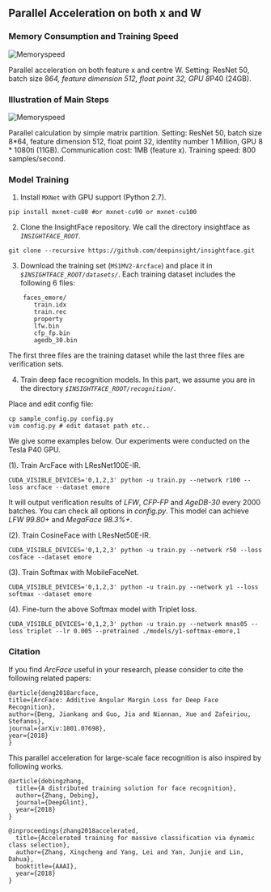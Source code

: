 ## Parallel Acceleration on both x and W

### Memory Consumption and Training Speed

![Memoryspeed](https://github.com/deepinsight/insightface/blob/master/recognition/memoryspeed.png)

Parallel acceleration on both feature x and centre W. Setting: ResNet 50, batch size 8*64, feature dimension 512, float point 32, GPU 8*P40 (24GB).

### Illustration of Main Steps

![Memoryspeed](https://github.com/deepinsight/insightface/blob/master/recognition/mainsteps.png)

Parallel calculation by simple matrix partition. Setting: ResNet 50, batch size 8*64, feature dimension 512, float point 32, identity number 1 Million, GPU 8 * 1080ti (11GB). Communication cost: 1MB (feature x). Training speed: 800 samples/second.

### Model Training

1. Install `MXNet` with GPU support (Python 2.7).

```
pip install mxnet-cu80 #or mxnet-cu90 or mxnet-cu100
```

2. Clone the InsightFace repository. We call the directory insightface as *`INSIGHTFACE_ROOT`*.

```
git clone --recursive https://github.com/deepinsight/insightface.git
```

3. Download the training set (`MS1MV2-Arcface`) and place it in *`$INSIGHTFACE_ROOT/datasets/`*. Each training dataset includes the following 6 files:

```Shell
    faces_emore/
       train.idx
       train.rec
       property
       lfw.bin
       cfp_fp.bin
       agedb_30.bin
```

The first three files are the training dataset while the last three files are verification sets.

4. Train deep face recognition models.
In this part, we assume you are in the directory *`$INSIGHTFACE_ROOT/recognition/`*.

Place and edit config file:
```Shell
cp sample_config.py config.py
vim config.py # edit dataset path etc..
```

We give some examples below. Our experiments were conducted on the Tesla P40 GPU.

(1). Train ArcFace with LResNet100E-IR.

```Shell
CUDA_VISIBLE_DEVICES='0,1,2,3' python -u train.py --network r100 --loss arcface --dataset emore
```
It will output verification results of *LFW*, *CFP-FP* and *AgeDB-30* every 2000 batches. You can check all options in *config.py*.
This model can achieve *LFW 99.80+* and *MegaFace 98.3%+*.

(2). Train CosineFace with LResNet50E-IR.

```Shell
CUDA_VISIBLE_DEVICES='0,1,2,3' python -u train.py --network r50 --loss cosface --dataset emore
```

(3). Train Softmax with MobileFaceNet.

```Shell
CUDA_VISIBLE_DEVICES='0,1,2,3' python -u train.py --network y1 --loss softmax --dataset emore
```

(4). Fine-turn the above Softmax model with Triplet loss.

```Shell
CUDA_VISIBLE_DEVICES='0,1,2,3' python -u train.py --network mnas05 --loss triplet --lr 0.005 --pretrained ./models/y1-softmax-emore,1
```

### Citation

If you find *ArcFace* useful in your research, please consider to cite the following related papers:

```
@article{deng2018arcface,
title={ArcFace: Additive Angular Margin Loss for Deep Face Recognition},
author={Deng, Jiankang and Guo, Jia and Niannan, Xue and Zafeiriou, Stefanos},
journal={arXiv:1801.07698},
year={2018}
}
```

This parallel acceleration for large-scale face recognition is also inspired by following works.
```
@article{debingzhang,
  title={A distributed training solution for face recognition},
  author={Zhang, Debing},
  journal={DeepGlint},
  year={2018}
}

@inproceedings{zhang2018accelerated,
  title={Accelerated training for massive classification via dynamic class selection},
  author={Zhang, Xingcheng and Yang, Lei and Yan, Junjie and Lin, Dahua},
  booktitle={AAAI},
  year={2018}
}
```
